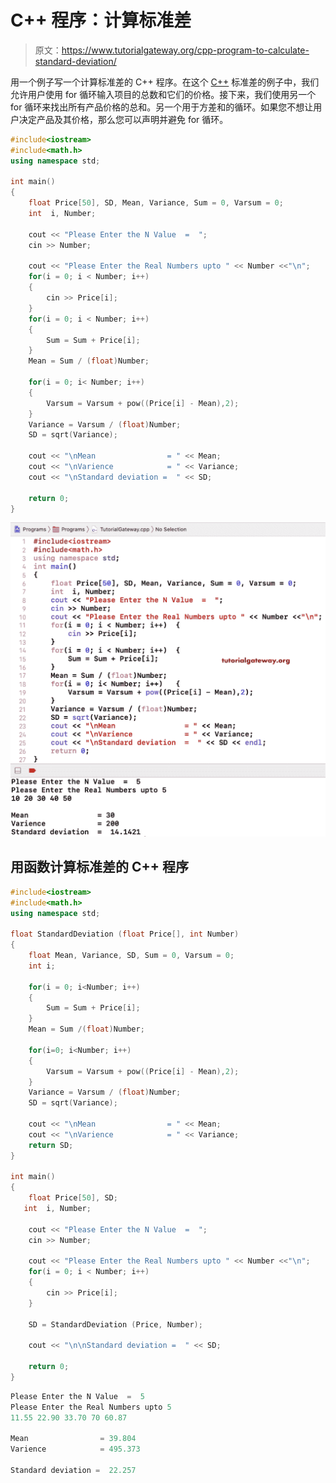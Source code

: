 # C++ 程序：计算标准差

> 原文：<https://www.tutorialgateway.org/cpp-program-to-calculate-standard-deviation/>

用一个例子写一个计算标准差的 C++ 程序。在这个 [C++](https://www.tutorialgateway.org/cpp-programs/) 标准差的例子中，我们允许用户使用 for 循环输入项目的总数和它们的价格。接下来，我们使用另一个 for 循环来找出所有产品价格的总和。另一个用于方差和的循环。如果您不想让用户决定产品及其价格，那么您可以声明并避免 for 循环。

```cpp
#include<iostream>
#include<math.h>
using namespace std;

int main()
{
	float Price[50], SD, Mean, Variance, Sum = 0, Varsum = 0;
	int  i, Number;

	cout << "Please Enter the N Value  =  ";
	cin >> Number;

	cout << "Please Enter the Real Numbers upto " << Number <<"\n";
	for(i = 0; i < Number; i++)
	{
		cin >> Price[i];
	}	
	for(i = 0; i < Number; i++)
	{
		Sum = Sum + Price[i];
	}
	Mean = Sum / (float)Number;

	for(i = 0; i< Number; i++)
	{
		Varsum = Varsum + pow((Price[i] - Mean),2);
	}
	Variance = Varsum / (float)Number;
	SD = sqrt(Variance);

	cout << "\nMean                = " << Mean;
	cout << "\nVarience            = " << Variance;	
	cout << "\nStandard deviation =  " << SD;

 	return 0;
}
```

![C++ Program to Calculate Standard Deviation 1](img/cc2bf8c05c208664dafb9e105443cae7.png)

## 用函数计算标准差的 C++ 程序

```cpp
#include<iostream>
#include<math.h>
using namespace std;

float StandardDeviation (float Price[], int Number)
{
	float Mean, Variance, SD, Sum = 0, Varsum = 0;
  	int i;

  	for(i = 0; i<Number; i++)
	{
		Sum = Sum + Price[i];
	}
	Mean = Sum /(float)Number;

	for(i=0; i<Number; i++)
	{
		Varsum = Varsum + pow((Price[i] - Mean),2);
	}
	Variance = Varsum / (float)Number;
	SD = sqrt(Variance);

	cout << "\nMean                = " << Mean;
	cout << "\nVarience            = " << Variance;
	return SD;
}

int main()
{
	float Price[50], SD;
   int  i, Number;

	cout << "Please Enter the N Value  =  ";
	cin >> Number;

	cout << "Please Enter the Real Numbers upto " << Number <<"\n";
	for(i = 0; i < Number; i++)
	{
		cin >> Price[i];
	}

	SD = StandardDeviation (Price, Number);

	cout << "\n\nStandard deviation =  " << SD;

 	return 0;
}
```

```cpp
Please Enter the N Value  =  5
Please Enter the Real Numbers upto 5
11.55 22.90 33.70 70 60.87

Mean                = 39.804
Varience            = 495.373

Standard deviation =  22.257
```